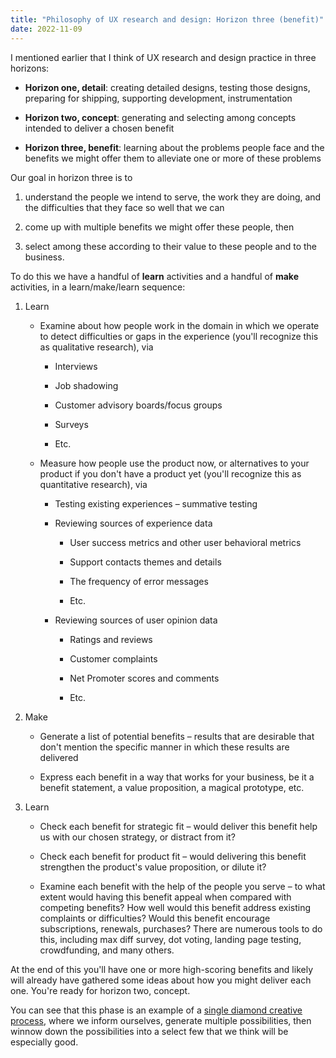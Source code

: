 ```yaml
---
title: "Philosophy of UX research and design: Horizon three (benefit)"
date: 2022-11-09
---
```


I mentioned earlier that I think of UX research and design practice in three horizons:

- **Horizon one, detail**: creating detailed designs, testing those designs, preparing for shipping, supporting development, instrumentation

- **Horizon two, concept**: generating and selecting among concepts intended to deliver a chosen benefit

- **Horizon three, benefit**: learning about the problems people face and the benefits we might offer them to alleviate one or more of these problems

Our goal in horizon three is to

1. understand the people we intend to serve, the work they are doing, and the difficulties that they face so well that we can

3. come up with multiple benefits we might offer these people, then

5. select among these according to their value to these people and to the business.

To do this we have a handful of **learn** activities and a handful of **make** activities, in a learn/make/learn sequence:

1. Learn
    - Examine about how people work in the domain in which we operate to detect difficulties or gaps in the experience (you'll recognize this as qualitative research), via
        - Interviews
        
        - Job shadowing
        
        - Customer advisory boards/focus groups
        
        - Surveys
        
        - Etc.
    
    - Measure how people use the product now, or alternatives to your product if you don't have a product yet (you'll recognize this as quantitative research), via
        - Testing existing experiences – summative testing
        
        - Reviewing sources of experience data
            - User success metrics and other user behavioral metrics
            
            - Support contacts themes and details
            
            - The frequency of error messages
            
            - Etc.
        
        - Reviewing sources of user opinion data
            - Ratings and reviews
            
            - Customer complaints
            
            - Net Promoter scores and comments
            
            - Etc.

3. Make
    - Generate a list of potential benefits – results that are desirable that don't mention the specific manner in which these results are delivered
    
    - Express each benefit in a way that works for your business, be it a benefit statement, a value proposition, a magical prototype, etc.

5. Learn
    - Check each benefit for strategic fit – would deliver this benefit help us with our chosen strategy, or distract from it?
    
    - Check each benefit for product fit – would delivering this benefit strengthen the product's value proposition, or dilute it?
    
    - Examine each benefit with the help of the people you serve – to what extent would having this benefit appeal when compared with competing benefits? How well would this benefit address existing complaints or difficulties? Would this benefit encourage subscriptions, renewals, purchases? There are numerous tools to do this, including max diff survey, dot voting, landing page testing, crowdfunding, and many others.

At the end of this you'll have one or more high-scoring benefits and likely will already have gathered some ideas about how you might deliver each one. You're ready for horizon two, concept.

You can see that this phase is an example of a [single diamond creative process](https://jonplummer.com/2022/11/09/single-diamond-the-basic-form-of-the-creative-process/), where we inform ourselves, generate multiple possibilities, then winnow down the possibilities into a select few that we think will be especially good.
